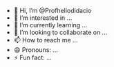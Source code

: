 - 👋 Hi, I’m @Profheliodidacio
- 👀 I’m interested in ...
- 🌱 I’m currently learning ...
- 💞️ I’m looking to collaborate on ...
- 📫 How to reach me ...
- 😄 Pronouns: ...
- ⚡ Fun fact: ...

<!---
Profheliodidacio/Profheliodidacio is a ✨ special ✨ repository because its `README.md` (this file) appears on your GitHub profile.
You can click the Preview link to take a look at your changes.
--->
